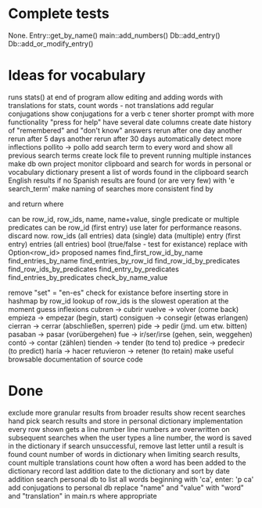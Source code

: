 Complete tests
==============
None.
    Entry::get_by_name()
    main::add_numbers()
    Db::add_entry()
    Db::add_or_modify_entry()

Ideas for vocabulary
====================
runs stats() at end of program
allow editing and adding words with translations
for stats, count words - not translations
add regular conjugations
show conjugations for a verb
    c tener
shorter prompt with more functionality
    "press <h> for help"
have several date columns
  create date
  history of "remembered" and "don't know" answers
    rerun after one day
    another rerun after 5 days
    another rerun after 30 days
automatically detect more inflections
  pollito -> pollo
add search term to every word and show all previous search terms
create lock file to prevent running multiple instances
make db own project
monitor clipboard and search for words in personal or vocabulary dictionary
    present a list of words found in the clipboard
search English results if no Spanish results are found (or are very few)
    with 'e search_term'
make naming of searches more consistent
    find by <p> and return <r> where
	<p> can be row_id, row_ids, name, name+value, single predicate or multiple predicates
	<r> can be
	    row_id (first entry)
		use later for performance reasons. discard now.
	    row_ids (all entries)
	    data (single)
	    data (multiple)
	    entry (first entry)
	    entries (all entries)
	    bool (true/false - test for existance)
		replace with Option<row_id>
    proposed names
	find_first_row_id_by_name
	find_entries_by_name
	find_entries_by_row_id
	find_row_id_by_predicates
	find_row_ids_by_predicates
	find_entry_by_predicates
	find_entries_by_predicates
	check_by_name_value

remove "set" = "en-es"
check for existance before inserting
store in hashmap by row\_id
    lookup of row\_ids is the slowest operation at the moment
guess inflexions
    cubren -> cubrir
    vuelve -> volver (come back)
    empieza -> empezar (begin, start)
    consiguen -> consegir (etwas erlangen)
    cierran -> cerrar (abschließen, sperren)
    pide -> pedir (jmd. um etw. bitten)
    pasaban -> pasar (vorübergehen)
    fue -> ir/ser/irse (gehen, sein, weggehen)
    contó -> contar (zählen)
    tienden -> tender (to tend to)
    predice -> predecir (to predict)
    haría -> hacer
    retuvieron -> retener (to retain)
make useful browsable documentation of source code

Done
====
exclude more granular results from broader results
show recent searches
    hand pick search results and store in personal dictionary
    implementation
	every row shown gets a line number
	line numbers are overwritten on subsequent searches
	when the user types a line number, the word is saved in the dictionary
if search unsuccessful, remove last letter until a result is found
count number of words in dictionary
when limiting search results, count multiple translations
count how often a word has been added to the dictionary
record last addition date to the dictionary
    and sort by date addition
search personal db
    to list all words beginning with 'ca', enter: 'p ca'
add conjugations to personal db
replace "name" and "value" with "word" and "translation" in main.rs where appropriate
